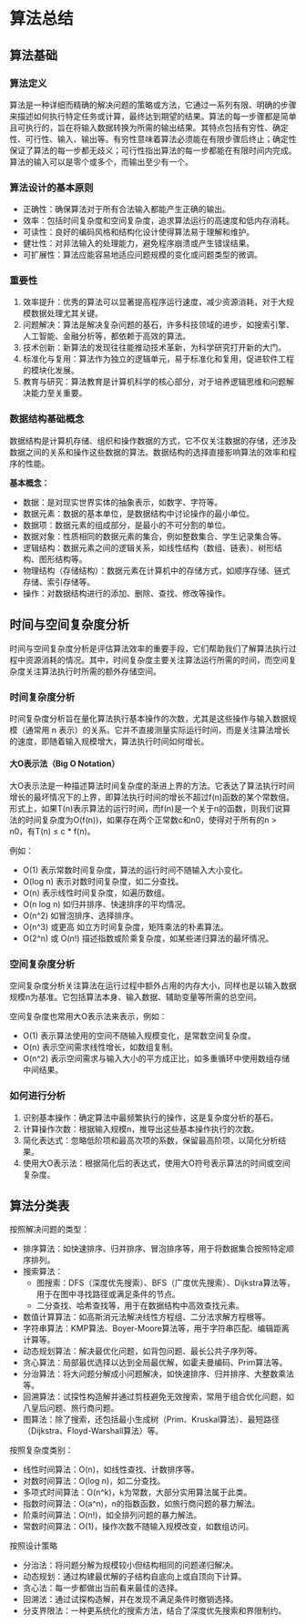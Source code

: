 # 算法总结

## 算法基础

### 算法定义

算法是一种详细而精确的解决问题的策略或方法，它通过一系列有限、明确的步骤来描述如何执行特定任务或计算，最终达到期望的结果。算法的每一步骤都是简单且可执行的，旨在将输入数据转换为所需的输出结果。其特点包括有穷性、确定性、可行性、输入、输出等。有穷性意味着算法必须能在有限步骤后终止；确定性保证了算法的每一步都无歧义；可行性指出算法的每一步都能在有限时间内完成。算法的输入可以是零个或多个，而输出至少有一个。

### 算法设计的基本原则

* 正确性：确保算法对于所有合法输入都能产生正确的输出。
* 效率：包括时间复杂度和空间复杂度，追求算法运行的高速度和低内存消耗。
* 可读性：良好的编码风格和结构化设计使得算法易于理解和维护。
* 健壮性：对非法输入的处理能力，避免程序崩溃或产生错误结果。
* 可扩展性：算法应能容易地适应问题规模的变化或问题类型的微调。

### 重要性

1. 效率提升：优秀的算法可以显著提高程序运行速度，减少资源消耗，对于大规模数据处理尤其关键。
2. 问题解决：算法是解决复杂问题的基石，许多科技领域的进步，如搜索引擎、人工智能、金融分析等，都依赖于高效的算法。
3. 技术创新：新算法的发现往往能推动技术革新，为科学研究打开新的大门。
4. 标准化与复用：算法作为独立的逻辑单元，易于标准化和复用，促进软件工程的模块化发展。
5. 教育与研究：算法教育是计算机科学的核心部分，对于培养逻辑思维和问题解决能力至关重要。

### 数据结构基础概念

数据结构是计算机存储、组织和操作数据的方式，它不仅关注数据的存储，还涉及数据之间的关系和操作这些数据的算法。数据结构的选择直接影响算法的效率和程序的性能。

**基本概念：**

* 数据：是对现实世界实体的抽象表示，如数字、字符等。
* 数据元素：数据的基本单位，是数据结构中讨论操作的最小单位。
* 数据项：数据元素的组成部分，是最小的不可分割的单位。
* 数据对象：性质相同的数据元素的集合，例如整数集合、学生记录集合等。
* 逻辑结构：数据元素之间的逻辑关系，如线性结构（数组、链表）、树形结构、图形结构等。
* 物理结构（存储结构）：数据元素在计算机中的存储方式，如顺序存储、链式存储、索引存储等。
* 操作：对数据结构进行的添加、删除、查找、修改等操作。

## 时间与空间复杂度分析

时间与空间复杂度分析是评估算法效率的重要手段，它们帮助我们了解算法执行过程中资源消耗的情况。其中，时间复杂度主要关注算法运行所需的时间，而空间复杂度关注算法执行时所需的额外存储空间。

### 时间复杂度分析

时间复杂度分析旨在量化算法执行基本操作的次数，尤其是这些操作与输入数据规模（通常用 n 表示）的关系。它并不直接测量实际运行时间，而是关注算法增长的速度，即随着输入规模增大，算法执行时间如何增长。

#### 大O表示法（Big O Notation）

大O表示法是一种描述算法时间复杂度的渐进上界的方法。它表达了算法执行时间增长的最坏情况下的上界，即算法执行时间的增长不超过f(n)函数的某个常数倍。形式上，如果T(n)表示算法的运行时间，而f(n)是一个关于n的函数，则我们说算法的时间复杂度为O(f(n))，如果存在两个正常数c和n0，使得对于所有的n > n0，有T(n) ≤ c * f(n)。

例如：

* O(1) 表示常数时间复杂度，算法的运行时间不随输入大小变化。
* O(log n) 表示对数时间复杂度，如二分查找。
* O(n) 表示线性时间复杂度，如遍历数组。
* O(n log n) 如归并排序、快速排序的平均情况。
* O(n^2) 如冒泡排序、选择排序。
* O(n^3) 或更高 如立方时间复杂度，矩阵乘法的朴素算法。
* O(2^n) 或 O(n!) 描述指数或阶乘复杂度，如某些递归算法的最坏情况。

### 空间复杂度分析

空间复杂度分析关注算法在运行过程中额外占用的内存大小，同样也是以输入数据规模n为基准。它包括算法本身、输入数据、辅助变量等所需的总空间。

空间复杂度也常用大O表示法来表示，例如：

* O(1) 表示算法使用的空间不随输入规模变化，是常数空间复杂度。
* O(n) 表示空间需求线性增长，如数组复制。
* O(n^2) 表示空间需求与输入大小的平方成正比，如多重循环中使用数组存储中间结果。

### 如何进行分析

1. 识别基本操作：确定算法中最频繁执行的操作，这是复杂度分析的基石。
2. 计算操作次数：根据输入规模n，推导出这些基本操作执行的次数。
3. 简化表达式：忽略低阶项和最高次项的系数，保留最高阶项，以简化分析结果。
4. 使用大O表示法：根据简化后的表达式，使用大O符号表示算法的时间或空间复杂度。

## 算法分类表

按照解决问题的类型：

* 排序算法：如快速排序、归并排序、冒泡排序等，用于将数据集合按照特定顺序排列。
* 搜索算法：
  * 图搜索：DFS（深度优先搜索）、BFS（广度优先搜索）、Dijkstra算法等，用于在图中寻找路径或满足条件的节点。
  * 二分查找、哈希查找等，用于在数据结构中高效查找元素。
* 数值计算算法：如高斯消元法解决线性方程组、二分法求解方程根等。
* 字符串算法：KMP算法、Boyer-Moore算法等，用于字符串匹配、编辑距离计算等。
* 动态规划算法：解决最优化问题，如背包问题、最长公共子序列等。
* 贪心算法：局部最优选择以达到全局最优解，如霍夫曼编码、Prim算法等。
* 分治算法：将大问题分解成小问题解决，如快速排序、归并排序、大整数乘法等。
* 回溯算法：试探性构造解并通过剪枝避免无效搜索，常用于组合优化问题，如八皇后问题、旅行商问题。
* 图算法：除了搜索，还包括最小生成树（Prim、Kruskal算法）、最短路径（Dijkstra、Floyd-Warshall算法）等。

按照复杂度类别：

* 线性时间算法：O(n)，如线性查找、计数排序等。
* 对数时间算法：O(log n)，如二分查找。
* 多项式时间算法：O(n^k)，k为常数，大部分实用算法属于此类。
* 指数时间算法：O(a^n)，n的指数函数，如旅行商问题的暴力解法。
* 阶乘时间算法：O(n!)，如全排列问题的暴力解法。
* 常数时间算法：O(1)，操作次数不随输入规模改变，如数组访问。

按照设计策略

* 分治法：将问题分解为规模较小但结构相同的问题递归解决。
* 动态规划：通过构建最优解的子结构自底向上或自顶向下计算。
* 贪心法：每一步都做出当前看来最佳的选择。
* 回溯法：通过试探构造解，并在发现不满足条件时撤销选择。
* 分支界限法：一种更系统化的搜索方法，结合了深度优先搜索和界限制约。
